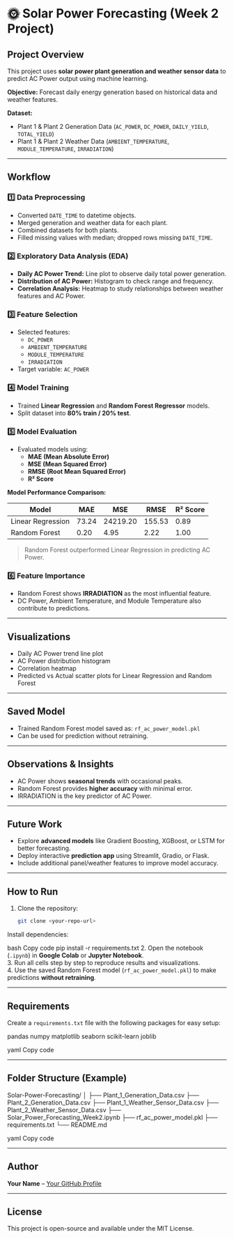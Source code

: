 # 🌞 Solar Power Forecasting (Week 2 Project)

## Project Overview
This project uses **solar power plant generation and weather sensor data** to predict AC Power output using machine learning.  

**Objective:** Forecast daily energy generation based on historical data and weather features.

**Dataset:**  
- Plant 1 & Plant 2 Generation Data (`AC_POWER`, `DC_POWER`, `DAILY_YIELD`, `TOTAL_YIELD`)  
- Plant 1 & Plant 2 Weather Data (`AMBIENT_TEMPERATURE`, `MODULE_TEMPERATURE`, `IRRADIATION`)  

---

## Workflow

### 1️⃣ Data Preprocessing
- Converted `DATE_TIME` to datetime objects.  
- Merged generation and weather data for each plant.  
- Combined datasets for both plants.  
- Filled missing values with median; dropped rows missing `DATE_TIME`.  

### 2️⃣ Exploratory Data Analysis (EDA)
- **Daily AC Power Trend:** Line plot to observe daily total power generation.  
- **Distribution of AC Power:** Histogram to check range and frequency.  
- **Correlation Analysis:** Heatmap to study relationships between weather features and AC Power.  

### 3️⃣ Feature Selection
- Selected features:  
  - `DC_POWER`  
  - `AMBIENT_TEMPERATURE`  
  - `MODULE_TEMPERATURE`  
  - `IRRADIATION`  
- Target variable: `AC_POWER`

### 4️⃣ Model Training
- Trained **Linear Regression** and **Random Forest Regressor** models.  
- Split dataset into **80% train / 20% test**.  

### 5️⃣ Model Evaluation
- Evaluated models using:  
  - **MAE (Mean Absolute Error)**  
  - **MSE (Mean Squared Error)**  
  - **RMSE (Root Mean Squared Error)**  
  - **R² Score**

**Model Performance Comparison:**

| Model               | MAE     | MSE      | RMSE  | R² Score |
|--------------------|---------|----------|-------|----------|
| Linear Regression  | 73.24   | 24219.20 | 155.53| 0.89     |
| Random Forest      | 0.20    | 4.95     | 2.22  | 1.00     |

> Random Forest outperformed Linear Regression in predicting AC Power.

### 6️⃣ Feature Importance
- Random Forest shows **IRRADIATION** as the most influential feature.  
- DC Power, Ambient Temperature, and Module Temperature also contribute to predictions.  

---

## Visualizations
- Daily AC Power trend line plot  
- AC Power distribution histogram  
- Correlation heatmap  
- Predicted vs Actual scatter plots for Linear Regression and Random Forest  

---

## Saved Model
- Trained Random Forest model saved as: `rf_ac_power_model.pkl`  
- Can be used for prediction without retraining.

---

## Observations & Insights
- AC Power shows **seasonal trends** with occasional peaks.  
- Random Forest provides **higher accuracy** with minimal error.  
- IRRADIATION is the key predictor of AC Power.  

---

## Future Work
- Explore **advanced models** like Gradient Boosting, XGBoost, or LSTM for better forecasting.  
- Deploy interactive **prediction app** using Streamlit, Gradio, or Flask.  
- Include additional panel/weather features to improve model accuracy.  

---

## How to Run
1. Clone the repository:  
   ```bash
   git clone <your-repo-url>
Install dependencies:

bash
Copy code
pip install -r requirements.txt
2. Open the notebook (`.ipynb`) in **Google Colab** or **Jupyter Notebook**.  
3. Run all cells step by step to reproduce results and visualizations.  
4. Use the saved Random Forest model (`rf_ac_power_model.pkl`) to make predictions **without retraining**.

---

## Requirements
Create a `requirements.txt` file with the following packages for easy setup:

pandas
numpy
matplotlib
seaborn
scikit-learn
joblib

yaml
Copy code

---

## Folder Structure (Example)
Solar-Power-Forecasting/
│
├── Plant_1_Generation_Data.csv
├── Plant_2_Generation_Data.csv
├── Plant_1_Weather_Sensor_Data.csv
├── Plant_2_Weather_Sensor_Data.csv
├── Solar_Power_Forecasting_Week2.ipynb
├── rf_ac_power_model.pkl
├── requirements.txt
└── README.md

yaml
Copy code

---

## Author
**Your Name** – [Your GitHub Profile](https://github.com/prachi134-hash)  

---

## License
This project is open-source and available under the MIT License.  
